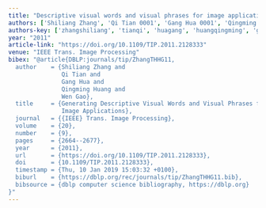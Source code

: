 ```yaml
---
title: "Descriptive visual words and visual phrases for image applications"
authors: ['Shiliang Zhang', 'Qi Tian 0001', 'Gang Hua 0001', 'Qingming Huang', 'Wen Gao 0001']
authors-key: ['zhangshiliang', 'tianqi', 'huagang', 'huangqingming', 'gaowen']
year: "2011"
article-link: "https://doi.org/10.1109/TIP.2011.2128333"
venue: "IEEE Trans. Image Processing"
bibex: "@article{DBLP:journals/tip/ZhangTHHG11,
  author    = {Shiliang Zhang and
               Qi Tian and
               Gang Hua and
               Qingming Huang and
               Wen Gao},
  title     = {Generating Descriptive Visual Words and Visual Phrases for Large-Scale
               Image Applications},
  journal   = {{IEEE} Trans. Image Processing},
  volume    = {20},
  number    = {9},
  pages     = {2664--2677},
  year      = {2011},
  url       = {https://doi.org/10.1109/TIP.2011.2128333},
  doi       = {10.1109/TIP.2011.2128333},
  timestamp = {Thu, 10 Jan 2019 15:03:32 +0100},
  biburl    = {https://dblp.org/rec/journals/tip/ZhangTHHG11.bib},
  bibsource = {dblp computer science bibliography, https://dblp.org}
}"
---
```

